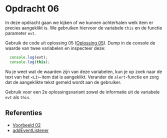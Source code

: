 # Opdracht 06
In deze opdracht gaan we kijken of we kunnen achterhalen welk item er precies aangeklikt is. We gebruiken
hiervoor de variabele `this` en de functie parameter `evt`. 

Gebruik de code uit oplossing 05 ([Oplossing 05](../../solutions/opdracht05)). Dump in de console de waarde
van twee variabelen en inspecteer deze:
```javascript
  console.log(evt);
  console.log(this);
```

Nu je weet wat de waarden zijn van deze variabelen, kun je op zoek naar de text van het `<LI>`-item dat is 
aangeklikt. Verander de `alert`-functie en zorg dat de aangeklikte tekst gemeld wordt aan de gebruiker.

Gebruik voor een 2e oplossingsvariant zowel de informatie uit de variabele `evt` als `this`. 

## Referenties
  * [Voorbeeld 02](../../examples/Fase02/README.md)
  * [addEventListener](https://developer.mozilla.org/en-US/docs/Web/API/EventTarget/addEventListener)
